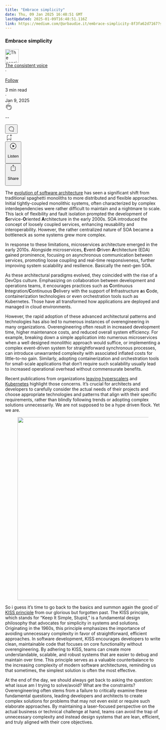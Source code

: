 ```yaml
---
title: "Embrace simplicity"
date: Thu, 09 Jan 2025 16:48:51 GMT
lastUpdated: 2025-01-09T16:48:51.116Z
link: https://medium.com/@arbaudie.it/embrace-simplicity-8f3fa62d7167?source=rss-c779d007e7fe------2
---
```


<article><div class="l"><div class="l"><span class="l"></span><section><div><div class="fu gk gl gm gn go"></div><div class="gp gq gr gs gt"><div class="ab cc"><div class="cj bh gb gc gd ge"><div><h1 class="pw-post-title gu gv gw bf gx gy gz ha hb hc hd he hf hg hh hi hj hk hl hm hn ho hp hq hr hs ht hu hv hw bk" data-testid="storyTitle" id="dd51">Embrace simplicity</h1><div><div class="speechify-ignore ab cq"><div class="speechify-ignore bh l"><div class="hx hy hz ia ib ab"><div><div class="ab ic"><div><div aria-hidden="false" class="bm"><a href="/@arbaudie.it?source=post_page---byline--8f3fa62d7167---------------------------------------" rel="noopener follow"><div class="l id ie by if ig"><div class="l fl"><img alt="The consistent voice" class="l fe by de df cy" data-testid="authorPhoto" height="44" loading="lazy" src="https://miro.medium.com/v2/da:true/resize:fill:88:88/0*7vBG_L_kSIeOh095" width="44"/><div class="ih by l de df fu n ii fv"></div></div></div></a></div></div></div></div><div class="bn bh l"><div class="ab"><div style="flex:1"><span class="bf b bg z bk"><div class="ij ab q"><div class="ab q ik"><div class="ab q"><div><div aria-hidden="false" class="bm"><span class="bf b il im bk"><a class="ag ah ai aj ak al am an ao ap aq ar as in" data-testid="authorName" href="/@arbaudie.it?source=post_page---byline--8f3fa62d7167---------------------------------------" rel="noopener follow">The consistent voice</a></span></div></div></div><span aria-hidden="true" class="io ip"><span class="bf b bg z bk">·</span></span><p class="bf b il im bk"><span><a class="ag ah ai aj ak al am an ao ap aq ar as iq" href="/m/signin?actionUrl=https%3A%2F%2Fmedium.com%2F_%2Fsubscribe%2Fuser%2Fc779d007e7fe%2F8f3fa62d7167&amp;operation=register&amp;redirect=https%3A%2F%2Fmedium.com%2F%40arbaudie.it%2Fembrace-simplicity-8f3fa62d7167&amp;user=The+consistent+voice&amp;userId=c779d007e7fe&amp;source=post_page-c779d007e7fe--byline--8f3fa62d7167---------------------post_header------------------" rel="noopener follow">Follow</a></span></p></div></div></span></div></div><div class="l ir"><span class="bf b bg z dv"><div class="ab co is it iu"><span class="bf b bg z dv"><div class="ab ae"><span data-testid="storyReadTime">3 min read</span><div aria-hidden="true" class="iv iw l"><span aria-hidden="true" class="l"><span class="bf b bg z dv">·</span></span></div><span data-testid="storyPublishDate">Jan 9, 2025</span></div></span></div></span></div></div></div><div class="ab cq ix iy iz ja jb jc jd je jf jg jh ji jj jk jl jm"><div class="h k w fi fj q"><div class="kc l"><div class="ab q kd ke"><div class="pw-multi-vote-icon fl kf kg kh ki"><span><a class="ag ah ai aj ak al am an ao ap aq ar as at au" data-testid="headerClapButton" href="/m/signin?actionUrl=https%3A%2F%2Fmedium.com%2F_%2Fvote%2Fp%2F8f3fa62d7167&amp;operation=register&amp;redirect=https%3A%2F%2Fmedium.com%2F%40arbaudie.it%2Fembrace-simplicity-8f3fa62d7167&amp;user=The+consistent+voice&amp;userId=c779d007e7fe&amp;source=---header_actions--8f3fa62d7167---------------------clap_footer------------------" rel="noopener follow"><div><div aria-hidden="false" class="bm"><div class="kj ap kk kl km kn an ko kp kq ki"><svg aria-label="clap" height="24" viewbox="0 0 24 24" width="24" xmlns="http://www.w3.org/2000/svg"><path clip-rule="evenodd" d="M11.37.828 12 3.282l.63-2.454zM13.916 3.953l1.523-2.112-1.184-.39zM8.589 1.84l1.522 2.112-.337-2.501zM18.523 18.92c-.86.86-1.75 1.246-2.62 1.33a6 6 0 0 0 .407-.372c2.388-2.389 2.86-4.951 1.399-7.623l-.912-1.603-.79-1.672c-.26-.56-.194-.98.203-1.288a.7.7 0 0 1 .546-.132c.283.046.546.231.728.5l2.363 4.157c.976 1.624 1.141 4.237-1.324 6.702m-10.999-.438L3.37 14.328a.828.828 0 0 1 .585-1.408.83.83 0 0 1 .585.242l2.158 2.157a.365.365 0 0 0 .516-.516l-2.157-2.158-1.449-1.449a.826.826 0 0 1 1.167-1.17l3.438 3.44a.363.363 0 0 0 .516 0 .364.364 0 0 0 0-.516L5.293 9.513l-.97-.97a.826.826 0 0 1 0-1.166.84.84 0 0 1 1.167 0l.97.968 3.437 3.436a.36.36 0 0 0 .517 0 .366.366 0 0 0 0-.516L6.977 7.83a.82.82 0 0 1-.241-.584.82.82 0 0 1 .824-.826c.219 0 .43.087.584.242l5.787 5.787a.366.366 0 0 0 .587-.415l-1.117-2.363c-.26-.56-.194-.98.204-1.289a.7.7 0 0 1 .546-.132c.283.046.545.232.727.501l2.193 3.86c1.302 2.38.883 4.59-1.277 6.75-1.156 1.156-2.602 1.627-4.19 1.367-1.418-.236-2.866-1.033-4.079-2.246M10.75 5.971l2.12 2.12c-.41.502-.465 1.17-.128 1.89l.22.465-3.523-3.523a.8.8 0 0 1-.097-.368c0-.22.086-.428.241-.584a.847.847 0 0 1 1.167 0m7.355 1.705c-.31-.461-.746-.758-1.23-.837a1.44 1.44 0 0 0-1.11.275c-.312.24-.505.543-.59.881a1.74 1.74 0 0 0-.906-.465 1.47 1.47 0 0 0-.82.106l-2.182-2.182a1.56 1.56 0 0 0-2.2 0 1.54 1.54 0 0 0-.396.701 1.56 1.56 0 0 0-2.21-.01 1.55 1.55 0 0 0-.416.753c-.624-.624-1.649-.624-2.237-.037a1.557 1.557 0 0 0 0 2.2c-.239.1-.501.238-.715.453a1.56 1.56 0 0 0 0 2.2l.516.515a1.556 1.556 0 0 0-.753 2.615L7.01 19c1.32 1.319 2.909 2.189 4.475 2.449q.482.08.971.08c.85 0 1.653-.198 2.393-.579.231.033.46.054.686.054 1.266 0 2.457-.52 3.505-1.567 2.763-2.763 2.552-5.734 1.439-7.586z" fill-rule="evenodd"></path></svg></div></div></div></a></span></div><div class="pw-multi-vote-count l kr ks kt ku kv kw kx"><p class="bf b dw z dv"><span class="ky">--</span></p></div></div></div><div><div aria-hidden="false" class="bm"><button aria-label="responses" class="ap kj kz la ab q fm lb lc"><svg class="ld" height="24" viewbox="0 0 24 24" width="24" xmlns="http://www.w3.org/2000/svg"><path d="M18.006 16.803c1.533-1.456 2.234-3.325 2.234-5.321C20.24 7.357 16.709 4 12.191 4S4 7.357 4 11.482c0 4.126 3.674 7.482 8.191 7.482.817 0 1.622-.111 2.393-.327.231.2.48.391.744.559 1.06.693 2.203 1.044 3.399 1.044.224-.008.4-.112.486-.287a.49.49 0 0 0-.042-.518c-.495-.67-.845-1.364-1.04-2.057a4 4 0 0 1-.125-.598zm-3.122 1.055-.067-.223-.315.096a8 8 0 0 1-2.311.338c-4.023 0-7.292-2.955-7.292-6.587 0-3.633 3.269-6.588 7.292-6.588 4.014 0 7.112 2.958 7.112 6.593 0 1.794-.608 3.469-2.027 4.72l-.195.168v.255c0 .056 0 .151.016.295.025.231.081.478.154.733.154.558.398 1.117.722 1.659a5.3 5.3 0 0 1-2.165-.845c-.276-.176-.714-.383-.941-.59z"></path></svg></button></div></div></div><div class="ab q jn jo jp jq jr js jt ju jv jw jx jy jz ka kb"><div class="le k j i d"></div><div class="h k"><div><div aria-hidden="false" class="bm"><span><a class="ag ah ai aj ak al am an ao ap aq ar as at au" data-testid="headerBookmarkButton" href="/m/signin?actionUrl=https%3A%2F%2Fmedium.com%2F_%2Fbookmark%2Fp%2F8f3fa62d7167&amp;operation=register&amp;redirect=https%3A%2F%2Fmedium.com%2F%40arbaudie.it%2Fembrace-simplicity-8f3fa62d7167&amp;source=---header_actions--8f3fa62d7167---------------------bookmark_footer------------------" rel="noopener follow"><svg aria-label="Add to list bookmark button" class="dv lf" fill="none" height="25" viewbox="0 0 25 25" width="25" xmlns="http://www.w3.org/2000/svg"><path d="M18 2.5a.5.5 0 0 1 1 0V5h2.5a.5.5 0 0 1 0 1H19v2.5a.5.5 0 1 1-1 0V6h-2.5a.5.5 0 0 1 0-1H18zM7 7a1 1 0 0 1 1-1h3.5a.5.5 0 0 0 0-1H8a2 2 0 0 0-2 2v14a.5.5 0 0 0 .805.396L12.5 17l5.695 4.396A.5.5 0 0 0 19 21v-8.5a.5.5 0 0 0-1 0v7.485l-5.195-4.012a.5.5 0 0 0-.61 0L7 19.985z" fill="currentColor"></path></svg></a></span></div></div></div><div class="fe lg co"><div class="l ae"><div class="ab cc"><div class="lh li lj lk ll lm cj bh"><div class="ab"><div aria-hidden="false" class="bm"><div><div aria-hidden="false" class="bm"><button aria-label="Listen" class="ag fm ai aj ak al am ln ao ap aq ey lo lp lc lq lr ls lt lu s lv lw lx ly lz ma mb u mc md me" data-testid="audioPlayButton"><svg fill="none" height="24" viewbox="0 0 24 24" width="24" xmlns="http://www.w3.org/2000/svg"><path clip-rule="evenodd" d="M3 12a9 9 0 1 1 18 0 9 9 0 0 1-18 0m9-10C6.477 2 2 6.477 2 12s4.477 10 10 10 10-4.477 10-10S17.523 2 12 2m3.376 10.416-4.599 3.066a.5.5 0 0 1-.777-.416V8.934a.5.5 0 0 1 .777-.416l4.599 3.066a.5.5 0 0 1 0 .832" fill="currentColor" fill-rule="evenodd"></path></svg><div class="j i d"><p class="bf b bg z dv">Listen</p></div></button></div></div></div></div></div></div></div></div><div aria-describedby="postFooterSocialMenu" aria-hidden="false" aria-labelledby="postFooterSocialMenu" class="bm"><div><div aria-hidden="false" class="bm"><button aria-controls="postFooterSocialMenu" aria-expanded="false" aria-label="Share Post" class="ag fm ai aj ak al am ln ao ap aq ey lo lp lc lq lr ls lt lu s lv lw lx ly lz ma mb u mc md me" data-testid="headerSocialShareButton"><svg fill="none" height="24" viewbox="0 0 24 24" width="24" xmlns="http://www.w3.org/2000/svg"><path clip-rule="evenodd" d="M15.218 4.931a.4.4 0 0 1-.118.132l.012.006a.45.45 0 0 1-.292.074.5.5 0 0 1-.3-.13l-2.02-2.02v7.07c0 .28-.23.5-.5.5s-.5-.22-.5-.5v-7.04l-2 2a.45.45 0 0 1-.57.04h-.02a.4.4 0 0 1-.16-.3.4.4 0 0 1 .1-.32l2.8-2.8a.5.5 0 0 1 .7 0l2.8 2.79a.42.42 0 0 1 .068.498m-.106.138.008.004v-.01zM16 7.063h1.5a2 2 0 0 1 2 2v10a2 2 0 0 1-2 2h-11c-1.1 0-2-.9-2-2v-10a2 2 0 0 1 2-2H8a.5.5 0 0 1 .35.15.5.5 0 0 1 .15.35.5.5 0 0 1-.15.35.5.5 0 0 1-.35.15H6.4c-.5 0-.9.4-.9.9v10.2a.9.9 0 0 0 .9.9h11.2c.5 0 .9-.4.9-.9v-10.2c0-.5-.4-.9-.9-.9H16a.5.5 0 0 1 0-1" fill="currentColor" fill-rule="evenodd"></path></svg><div class="j i d"><p class="bf b bg z dv">Share</p></div></button></div></div></div></div></div></div></div></div></div><p class="pw-post-body-paragraph mf mg gw mh b mi mj mk ml mm mn mo mp mq mr ms mt mu mv mw mx my mz na nb nc gp bk" id="5c62">The <a class="ag iq" href="/itnext/the-list-of-architectural-metapatterns-ed64d8ba125d" rel="noopener">evolution of software architecture</a> has seen a significant shift from traditional spaghetti monoliths to more distributed and flexible approaches. Initial tightly-coupled monolithic systems, often characterized by complex interdependencies were rather difficult to maintain and a nightmare to scale. This lack of flexibility and fault isolation prompted the development of <strong class="mh gx">S</strong>ervice-<strong class="mh gx">O</strong>riented <strong class="mh gx">A</strong>rchitecture in the early 2000s. SOA introduced the concept of loosely coupled services, enhancing reusability and interoperability. However, the rather centralized nature of SOA became a bottleneck as some systems grew more complex.</p><p class="pw-post-body-paragraph mf mg gw mh b mi mj mk ml mm mn mo mp mq mr ms mt mu mv mw mx my mz na nb nc gp bk" id="cd73">In response to these limitations, microservices architecture emerged in the early 2010s. Alongside microservices, <strong class="mh gx">E</strong>vent-<strong class="mh gx">D</strong>riven <strong class="mh gx">A</strong>rchitecture (EDA) gained prominence, focusing on asynchronous communication between services, promoting loose coupling and real-time responsiveness, further improving system scalability and resilience. Basically the next-gen SOA.</p><p class="pw-post-body-paragraph mf mg gw mh b mi mj mk ml mm mn mo mp mq mr ms mt mu mv mw mx my mz na nb nc gp bk" id="9e34">As these architectural paradigms evolved, they coincided with the rise of a DevOps culture. Emphasizing on collaboration between development and operations teams, it encourages practices such as <strong class="mh gx">C</strong>ontinuous <strong class="mh gx">I</strong>ntegration/<strong class="mh gx">C</strong>ontinuous <strong class="mh gx">D</strong>elivery with the support of <strong class="mh gx">I</strong>nfrastructure <strong class="mh gx">a</strong>s <strong class="mh gx">C</strong>ode, containerization technologies or even orchestration tools such as Kubernetes. Those have all transformed how applications are deployed and managed in cloud environments.</p><p class="pw-post-body-paragraph mf mg gw mh b mi mj mk ml mm mn mo mp mq mr ms mt mu mv mw mx my mz na nb nc gp bk" id="7ebe">However, the rapid adoption of these advanced architectural patterns and technologies has also led to numerous instances of overengineering in many organizations. Overengineering often result in increased development time, higher maintenance costs, and reduced overall system efficiency. For example, breaking down a simple application into numerous microservices when a well designed monolithic approach would suffice, or implementing a complex event-driven system for straightforward synchronous processes, can introduce unwarranted complexity with associated inflated costs for little-to-no gain. Similarly, adopting containerization and orchestration tools for small-scale applications that don’t require such scalability usually lead to increased operational overhead without commensurate benefits.</p><p class="pw-post-body-paragraph mf mg gw mh b mi mj mk ml mm mn mo mp mq mr ms mt mu mv mw mx my mz na nb nc gp bk" id="4f86">Recent publications from organizations <a class="ag iq" href="https://thenewstack.io/why-companies-are-ditching-the-cloud-the-rise-of-cloud-repatriation/" rel="noopener ugc nofollow" target="_blank">leaving hyperscalers</a> and <a class="ag iq" href="https://benhouston3d.com/blog/why-i-left-kubernetes-for-google-cloud-run" rel="noopener ugc nofollow" target="_blank">Kubernetes</a> highlight those concerns. It’s crucial for architects and developers to carefully consider the actual needs of their projects and choose appropriate technologies and patterns that align with their specific requirements, rather than blindly following trends or adopting complex solutions unnecessarily. We are not supposed to be a hype driven flock. Yet we are.</p><figure class="ng nh ni nj nk nl nd ne paragraph-image"><div class="nd ne nf"><picture><source sizes="(min-resolution: 4dppx) and (max-width: 700px) 50vw, (-webkit-min-device-pixel-ratio: 4) and (max-width: 700px) 50vw, (min-resolution: 3dppx) and (max-width: 700px) 67vw, (-webkit-min-device-pixel-ratio: 3) and (max-width: 700px) 65vw, (min-resolution: 2.5dppx) and (max-width: 700px) 80vw, (-webkit-min-device-pixel-ratio: 2.5) and (max-width: 700px) 80vw, (min-resolution: 2dppx) and (max-width: 700px) 100vw, (-webkit-min-device-pixel-ratio: 2) and (max-width: 700px) 100vw, 511px" srcset="https://miro.medium.com/v2/resize:fit:640/format:webp/1*YKrQxCHGMMdaOHq6gE4OjQ.png 640w, https://miro.medium.com/v2/resize:fit:720/format:webp/1*YKrQxCHGMMdaOHq6gE4OjQ.png 720w, https://miro.medium.com/v2/resize:fit:750/format:webp/1*YKrQxCHGMMdaOHq6gE4OjQ.png 750w, https://miro.medium.com/v2/resize:fit:786/format:webp/1*YKrQxCHGMMdaOHq6gE4OjQ.png 786w, https://miro.medium.com/v2/resize:fit:828/format:webp/1*YKrQxCHGMMdaOHq6gE4OjQ.png 828w, https://miro.medium.com/v2/resize:fit:1100/format:webp/1*YKrQxCHGMMdaOHq6gE4OjQ.png 1100w, https://miro.medium.com/v2/resize:fit:1022/format:webp/1*YKrQxCHGMMdaOHq6gE4OjQ.png 1022w" type="image/webp"/><source data-testid="og" sizes="(min-resolution: 4dppx) and (max-width: 700px) 50vw, (-webkit-min-device-pixel-ratio: 4) and (max-width: 700px) 50vw, (min-resolution: 3dppx) and (max-width: 700px) 67vw, (-webkit-min-device-pixel-ratio: 3) and (max-width: 700px) 65vw, (min-resolution: 2.5dppx) and (max-width: 700px) 80vw, (-webkit-min-device-pixel-ratio: 2.5) and (max-width: 700px) 80vw, (min-resolution: 2dppx) and (max-width: 700px) 100vw, (-webkit-min-device-pixel-ratio: 2) and (max-width: 700px) 100vw, 511px" srcset="https://miro.medium.com/v2/resize:fit:640/1*YKrQxCHGMMdaOHq6gE4OjQ.png 640w, https://miro.medium.com/v2/resize:fit:720/1*YKrQxCHGMMdaOHq6gE4OjQ.png 720w, https://miro.medium.com/v2/resize:fit:750/1*YKrQxCHGMMdaOHq6gE4OjQ.png 750w, https://miro.medium.com/v2/resize:fit:786/1*YKrQxCHGMMdaOHq6gE4OjQ.png 786w, https://miro.medium.com/v2/resize:fit:828/1*YKrQxCHGMMdaOHq6gE4OjQ.png 828w, https://miro.medium.com/v2/resize:fit:1100/1*YKrQxCHGMMdaOHq6gE4OjQ.png 1100w, https://miro.medium.com/v2/resize:fit:1022/1*YKrQxCHGMMdaOHq6gE4OjQ.png 1022w"/><img alt="" class="bh lm nm c" height="591" loading="eager" role="presentation" width="511"/></picture></div></figure><p class="pw-post-body-paragraph mf mg gw mh b mi mj mk ml mm mn mo mp mq mr ms mt mu mv mw mx my mz na nb nc gp bk" id="c07f">So i guess it’s time to go back to the basics and summon again the good ol’ <a class="ag iq" href="https://www.geeksforgeeks.org/kiss-principle-in-software-development/" rel="noopener ugc nofollow" target="_blank">KISS principle</a> from our glorious but forgotten past. The KISS principle, which stands for “Keep It Simple, Stupid,” is a fundamental design philosophy that advocates for simplicity in systems and solutions. Originating in the 1960s, this principle emphasizes the importance of avoiding unnecessary complexity in favor of straightforward, efficient approaches. In software development, KISS encourages developers to write clean, maintainable code that focuses on core functionality without overengineering. By adhering to KISS, teams can create more understandable, scalable, and robust systems that are easier to debug and maintain over time. This principle serves as a valuable counterbalance to the increasing complexity of modern software architectures, reminding us that sometimes, the simplest solution is often the most effective.</p><p class="pw-post-body-paragraph mf mg gw mh b mi mj mk ml mm mn mo mp mq mr ms mt mu mv mw mx my mz na nb nc gp bk" id="68f6">At the end of the day, we should always get back to asking the question: what issue am I trying to solve/avoid? What are the constraints? Overengineering often stems from a failure to critically examine these fundamental questions, leading developers and architects to create complex solutions for problems that may not even exist or require such elaborate approaches. By maintaining a laser-focused perspective on the actual business or technical challenge at hand, teams can avoid the trap of unnecessary complexity and instead design systems that are lean, efficient, and truly aligned with their core objectives.</p></div></div></div></div></section></div></div></article>
